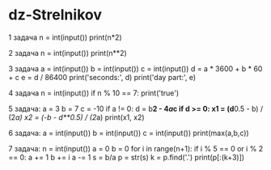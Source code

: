 # dz-Strelnikov
1 задача
n = int(input())
print(n*2)

2 задача
n = int(input())
print(n**2)

3 задача
a = int(input())
b = int(input())
c = int(input())
d = a * 3600 + b * 60 + c
e = d / 86400
print('seconds:', d)
print('day part:', e)

4 задача
n = int(input())
if n % 10 == 7:
    print('true')

5 задача:
a = 3
b = 7
c = -10
if a != 0:
    d = b**2 - 4*a*c
    if d >= 0:
        x1 = (d**0.5 - b) / (2*a)
        x2 = (-b - d**0.5) / (2*a)
        print(x1, x2)

6 задача:
a = int(input())
b = int(input())
c = int(input())
print(max(a,b,c))

7 задача:
n = int(input())
a = 0
b = 0
for i in range(n+1):
    if i % 5 == 0 or i % 2 == 0:
        a += 1
        b += i
a -= 1
s = b/a
p = str(s)
k = p.find('.')
print(p[:(k+3)])

